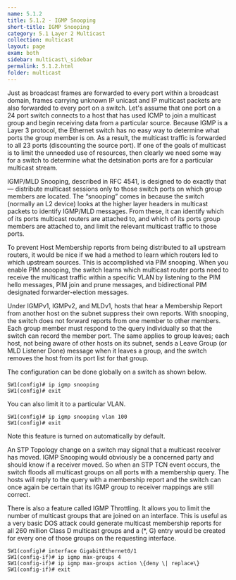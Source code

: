 ```yaml
---
name: 5.1.2
title: 5.1.2 - IGMP Snooping
short-title: IGMP Snooping
category: 5.1 Layer 2 Multicast 
collection: multicast
layout: page
exam: both
sidebar: multicast\_sidebar
permalink: 5.1.2.html
folder: multicast
---
```

Just as broadcast frames are forwarded to every port within a broadcast domain, frames carrying unknown IP unicast and IP multicast packets are also forwarded to every port on a switch. Let's assume that one port on a 24 port switch connects to a host that has used ICMP to join a multicast group and begin receiving data from a particular source. Because IGMP is a Layer 3 protocol, the Ethernet switch has no easy way to determine what ports the group member is on. As a result, the multicast traffic is forwarded to all 23 ports (discounting the source port). If one of the goals of multicast is to limit the unneeded use of resources, then clearly we need some way for a switch to determine what the detsination ports are for a particular multicast stream.

IGMP/MLD Snooping, described in RFC 4541, is designed to do exactly that — distribute multicast sessions only to those switch ports on which group members are located. The “snooping” comes in because the switch (normally an L2 device) looks at the higher layer headers in multicast packets to identify IGMP/MLD messages. From these, it can identify which of its ports multicast routers are attached to, and which of its ports group members are attached to, and limit the relevant multicast traffic to those ports.

To prevent Host Membership reports from being distributed to all upstream routers, it would be nice if we had a method to learn which routers led to which upstream sources. This is accomplished via PIM snooping. When you enable PIM snooping, the switch learns which multicast router ports need to receive the multicast traffic within a specific VLAN by listening to the PIM hello messages, PIM join and prune messages, and bidirectional PIM designated forwarder-election messages.

Under IGMPv1, IGMPv2, and MLDv1, hosts that hear a Membership Report from another host on the subnet suppress their own reports. With snooping, the switch does not forward reports from one member to other members. Each group member must respond to the query individually so that the switch can record the member port. The same applies to group leaves; each host, not being aware of other hosts on its subnet, sends a Leave Group (or MLD Listener Done) message when it leaves a group, and the switch removes the host from its port list for that group.

The configuration can be done globally on a switch as shown below.
```
SW1(config)# ip igmp snooping
SW1(config)# exit
```
You can also limit it to a particular VLAN.
```
SW1(config)# ip igmp snooping vlan 100
SW1(config)# exit
```

Note this feature is turned on automatically by default.

An STP Topology change on a switch may signal that a multicast receiver has moved. IGMP Snooping would obviously be a concerned party and should know if a receiver moved. So when an STP TCN event occurs, the switch floods all multicast groups on all ports with a membership query. The hosts will reply to the query with a membership report and the switch can once again be certain that its IGMP group to receiver mappings are still correct.

There is also a feature called IGMP Throttling. It allows you to limit the number of multicast groups that are joined on an interface. This is useful as a very basic DOS attack could generate multicast membership reports for all 260 million Class D multicast groups and a (*, G) entry would be created for every one of those groups on the requesting interface.
```
SW1(config)# interface GigabitEthernet0/1
SW1(config-if)# ip igmp max-groups 4
SW1(config-if)# ip igmp max-groups action \{deny \| replace\}
SW1(config-if)# exit
```